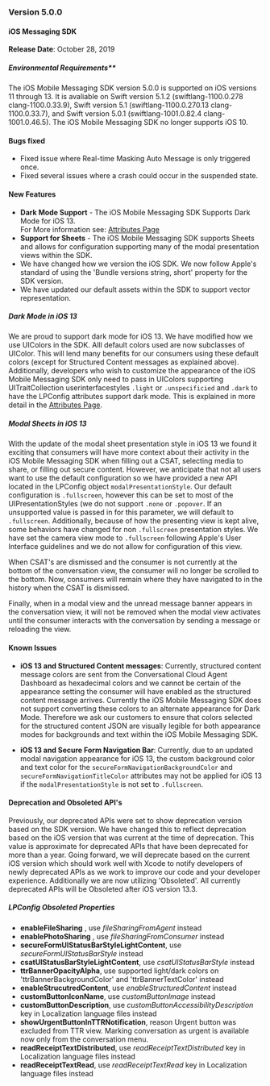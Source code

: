 ### Version 5.0.0
#### iOS Messaging SDK

**Release Date**: October 28, 2019 

##### Environmental Requirements**
The iOS Mobile Messaging SDK version 5.0.0 is supported on iOS versions 11 through 13. It is avaliable on Swift version 5.1.2 (swiftlang-1100.0.278 clang-1100.0.33.9), Swift version 5.1 (swiftlang-1100.0.270.13 clang-1100.0.33.7), and Swift version 5.0.1 (swiftlang-1001.0.82.4 clang-1001.0.46.5). The iOS Mobile Messaging SDK no longer supports iOS 10.  

#### Bugs fixed 
* Fixed issue where Real-time Masking Auto Message is only triggered once. 
* Fixed several issues where a crash could occur in the suspended state.

#### New Features 
* **Dark Mode Support** - The iOS Mobile Messaging SDK Supports Dark Mode for iOS 13.  
For More information see: [Attributes Page](https://developers.liveperson.com/mobile-app-messaging-sdk-for-ios-sdk-attributes-sdk-5-0-and-above.html)
* **Support for Sheets** - The iOS Mobile Messaging SDK supports Sheets and allows for configuration supporting many of the modal presentation views within the SDK.  
* We have changed how we version the iOS SDK. We now follow Apple's standard of using the 'Bundle versions string, short' property for the SDK version. 
* We have updated our default assets within the SDK to support vector representation. 

##### Dark Mode in iOS 13 
We are proud to support dark mode for iOS 13.  We have modified how we use UIColors in the SDK. Alll default colors used are now subclasses of UIColor.  This will lend many benefits for our consumers using these default colors (except for Structured Content messages as explained above).  Additionally, developers who wish to customize the appearance of the iOS Mobile Messaging SDK only need to pass in UIColors supporting UITraitCollection userinterfacestyles `.light` or `.unspecificied` and `.dark` to have the LPConfig attributes support dark mode. This is explained in more detail in the [Attributes Page](https://developers.liveperson.com/mobile-app-messaging-sdk-for-ios-sdk-attributes-sdk-5-0-and-above.html).

##### Modal Sheets in iOS 13
With the update of the modal sheet presentation style in iOS 13 we found it exciting that consumers will have more context about their activity in the iOS Mobile Messaging SDK when filling out a CSAT, selecting media to share, or filling out secure content.  However, we anticipate that not all users want to use the default configuration so we have provided a new API located in the LPConfig object `modalPresentationStyle`.  Our default configuration is `.fullscreen`,  however this can be set to most of the UIPresentationStyles (we do not support `.none` or `.popover`.  If an unsupported value is passed in for this parameter, we will default to `.fullscreen`.   Additionally, because of how the presenting view is kept alive, some behaviors have changed for non `.fullscreen` presentation styles.  We have set the camera view mode to `.fullscreen` following Apple's User Interface guidelines and we do not allow for configuration of this view.  

When CSAT's are dismissed and the consumer is not currently at the bottom of the conversation view, the consumer will no longer be scrolled to the bottom.  Now, consumers will remain where they have navigated to in the history when the CSAT is dismissed.

Finally, when in a modal view and the unread message banner appears in the conversation view, it will not be removed when the modal view activates until the consumer interacts with the conversation by sending a message or reloading the view.  

#### Known Issues 
* **iOS 13 and Structured Content messages**: Currently, structured content message colors are sent from the Conversational Cloud Agent Dashboard as hexadecimal colors and we cannot be certain of the appearance setting the consumer will have enabled as the structured content message arrives. Currently the iOS Mobile Messaging SDK does not support converting these colors to an alternate appearance for Dark Mode.  Therefore we ask our customers to ensure that colors selected for the structured content JSON are visually legible for both appearance modes for backgrounds and text within the iOS Mobile Messaging SDK.

* **iOS 13 and Secure Form Navigation Bar**: Currently, due to an updated modal navigation appearance for iOS 13, the custom background color and text color for the `secureFormNavigationBackgroundColor` and `secureFormNavigationTitleColor` attributes may not be applied for iOS 13 if the `modalPresentationStyle` is not set to `.fullscreen`.   

#### Deprecation and Obsoleted API's 
Previously, our deprecated APIs were set to show deprecation version based on the SDK version.  We have changed this to reflect deprecation based on the iOS version that was current at the time of deprecation.  This value is approximate for deprecated APIs that have been deprecated for more than a year. Going forward, we will deprecate based on the current iOS version which should work well with Xcode to notify developers of newly deprecated APIs as we work to improve our code and your developer experience.  Additionally we are now utilizing 'Obsoleted'.  All currently deprecated APIs will be Obsoleted after iOS version 13.3.  


##### LPConfig Obsoleted Properties

* **enableFileSharing** , use *fileSharingFromAgent* instead
* **enablePhotoSharing** , use *fileSharingFromConsumer* instead
* **secureFormUIStatusBarStyleLightContent**, use *secureFormUIStatusBarStyle* instead
* **csatUIStatusBarStyleLightContent**, use *csatUIStatusBarStyle* instead
* **ttrBannerOpacityAlpha**, use supported light/dark colors on 'ttrBannerBackgroundColor' and 'ttrBannerTextColor' instead
* **enableStrucutredContent**, use *enableStructuredContent* instead
* **customButtonIconName**, use *customButtonImage* instead
* **customButtonDescription**, use *customButtonAccessibilityDescription* key in Localization language files instead
* **showUrgentButtonInTTRNotification**, reason Urgent button was excluded from TTR view. Marking conversation as urgent is available now only from the conversation menu.
* **readReceiptTextDistributed**, use *readReceiptTextDistributed* key in Localization language files instead
* **readReceiptTextRead**, use *readReceiptTextRead* key in Localization language files instead
